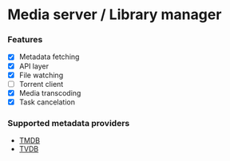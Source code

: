 # Media server / Library manager

### Features

- [x] Metadata fetching
- [x] API layer
- [x] File watching
- [ ] Torrent client
- [x] Media transcoding
- [x] Task cancelation

### Supported metadata providers

- [TMDB](https://www.themoviedb.org/)
- [TVDB](https://thetvdb.com/)
